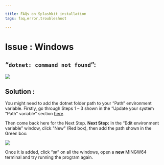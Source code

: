 ```yaml
---

title: FAQs on Splashkit installation
tags: faq,error,troubleshoot

---
```

<h1> Issue : Windows </h1>

## “`dotnet: command not found`”:
![](https://i.imgur.com/gzi30bu.png)

## Solution :
You might need to add the dotnet folder path to your “Path” environment variable.
Firstly, go through Steps 1 – 3 shown in the “Update your system “Path” variable” section [here](./update-system-path.md).

Then come back here for the Next Step.
**Next Step:** In the “Edit environment variable” window, click "New" (Red box), then add the
path shown in the Green box:

![](https://i.imgur.com/T6wIBWt.png)

Once it is added, click “`OK`” on all the windows, open a **new** MINGW64 terminal and try running the program again.